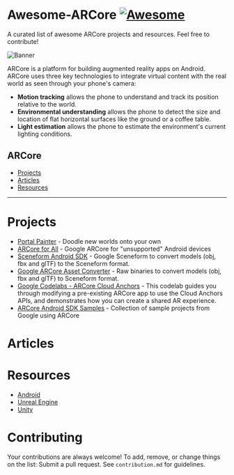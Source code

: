 # Awesome-ARCore [![Awesome](https://cdn.rawgit.com/sindresorhus/awesome/d7305f38d29fed78fa85652e3a63e154dd8e8829/media/badge.svg)](https://github.com/sindresorhus/awesome)
A curated list of awesome ARCore projects and resources. Feel free to contribute!

![Banner](https://developers.google.com/ar/images/discover-hero.jpg)

ARCore is a platform for building augmented reality apps on Android. ARCore uses three key technologies to integrate virtual content with the real world as seen through your phone's camera:

* **Motion tracking** allows the phone to understand and track its position relative to the world.
* **Environmental understanding** allows the phone to detect the size and location of flat horizontal surfaces like the ground or a coffee table.
* **Light estimation** allows the phone to estimate the environment's current lighting conditions.

## ARCore
- [Projects](#projects)
- [Articles](#articles)
- [Resources](#resources)

- - -

# Projects

* [Portal Painter](https://github.com/googlecreativelab/arexperiments-portal-painter) - Doodle new worlds onto your own
* [ARCore for All](https://github.com/tomthecarrot/arcore-for-all) - Google ARCore for "unsupported" Android devices
* [Sceneform Android SDK](https://github.com/google-ar/sceneform-android-sdk) - Google Sceneform to convert models (obj, fbx and glTF) to the Sceneform format.
* [Google ARCore Asset Converter](https://github.com/necrostylery/google-ar-asset-converter) - Raw binaries to convert models (obj, fbx and glTF) to Sceneform format. 
* [Google Codelabs - ARCore Cloud Anchors](https://codelabs.developers.google.com/codelabs/arcore-cloud-anchors/) - This codelab guides you through modifying a pre-existing ARCore app to use the Cloud Anchors APIs, and demonstrates how you can create a shared AR experience.
* [ARCore Android SDK Samples](https://github.com/google-ar/arcore-android-sdk/tree/master/samples) - Collection of sample projects from Google using ARCore

# Articles



# Resources

* [Android](https://developers.google.com/ar/develop/java/getting-started)
* [Unreal Engine](https://developers.google.com/ar/develop/unreal/getting-started)
* [Unity](https://developers.google.com/ar/develop/unity/getting-started)

# Contributing

Your contributions are always welcome! To add, remove, or change things on the list: Submit a pull request. See `contribution.md` for guidelines.



